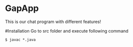 GapApp
=============

This is our chat program with different features!

#Installation
Go to src folder and execute following command

	$ javac *.java